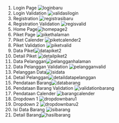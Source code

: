 1. Login Page ![loginbaru](https://github.com/user-attachments/assets/ebf257df-efef-44e7-b315-2d5fc772bf48)
2. Login Validation ![validasilogin](https://github.com/user-attachments/assets/b7131cd0-c123-4bfc-bb3f-bc27baa43d8d)
3. Registration ![registrasibaru](https://github.com/user-attachments/assets/7b748d3d-6786-4661-92f3-670c26339e2a)
4. Registration Validation ![regisvalid](https://github.com/user-attachments/assets/d59821e4-0399-4c29-bef4-ba0c873e0a60)
5. Home Page![homepage2](https://github.com/user-attachments/assets/829dcc59-3402-4b68-bfde-e65929859b03)
6. Piket Page ![pikethalaman](https://github.com/user-attachments/assets/0fdda9f4-b8cf-456e-95ee-301911c6e697)
7. Piket Calender ![piketcalender2](https://github.com/user-attachments/assets/908f8cf2-bcba-42be-ae93-f7019a26d856)
8. Piket Validation ![piketvalid](https://github.com/user-attachments/assets/69e77d77-9219-4535-9c93-e9024cb08660)
9. Data Piket![datapiket2](https://github.com/user-attachments/assets/c4334ad9-4bad-47ae-ae98-992a498d7467)
10. Detail Piket ![detailpiket2](https://github.com/user-attachments/assets/8999be92-4c03-4acd-bfd3-897792eda648)
11. Data Pelanggan![pelangganhalaman](https://github.com/user-attachments/assets/8d69c3da-92b3-4de9-afc9-cc22280f96c1)
12. Data Pelanggan Validation ![pelangganvalid](https://github.com/user-attachments/assets/c4f8b55b-37cd-41bf-830c-9b93a42b9149)
13. Pelanggan Data![isidata](https://github.com/user-attachments/assets/6a92b8a8-c0b3-4112-a167-a9a7a6ef75cd)
14. Detail Pelanggan![detaildatapelanggan](https://github.com/user-attachments/assets/3ba851cd-f275-4591-a992-6846073d9c9f)
15. Pendataan Barang![databarang](https://github.com/user-attachments/assets/f87dd4a0-0c58-4ef9-b567-dffa360a4969)
16. Pendataan Barang Validation ![validationbarang](https://github.com/user-attachments/assets/88497811-14f1-49e4-b9a2-6bcbe51619f4)
17. Pendataan Calender ![barangcalender](https://github.com/user-attachments/assets/c907f494-e8e7-4a95-9af3-0b128cf9d8cf)
18. Dropdown 1 ![dropdownbaru1](https://github.com/user-attachments/assets/8e0550c5-ac9e-41b2-8338-bc27796bd8da)
19. Dropdown 2 ![dropdownbaru2](https://github.com/user-attachments/assets/cf137cc3-b628-4c7e-9c0b-b0fca4f1144f)
20. Isi Data Barang ![isibarang](https://github.com/user-attachments/assets/0a405ed2-8fa5-470f-b2a1-4eb11fc1db34)
21. Detail Barang![hasilbarang](https://github.com/user-attachments/assets/d3a57ecb-eccf-4cad-8d1a-9df92d855ad1)
















